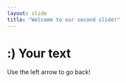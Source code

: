 ```yaml
---
layout: slide
title: "Welcome to our second slide!"
---
```

# :) Your text
Use the left arrow to go back!
